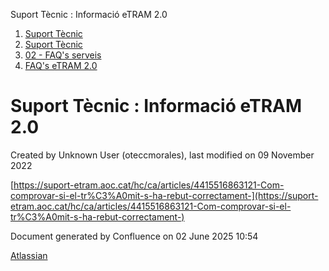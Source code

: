 Suport Tècnic : Informació eTRAM 2.0  

1.  [Suport Tècnic](index.md)
2.  [Suport Tècnic](13893782.md)
3.  [02 - FAQ's serveis](26313393.md)
4.  [FAQ's eTRAM 2.0](64980669.md)

Suport Tècnic : Informació eTRAM 2.0
====================================

Created by Unknown User (oteccmorales), last modified on 09 November 2022

[https://suport-etram.aoc.cat/hc/ca/articles/4415516863121-Com-comprovar-si-el-tr%C3%A0mit-s-ha-rebut-correctament-](https://suport-etram.aoc.cat/hc/ca/articles/4415516863121-Com-comprovar-si-el-tr%C3%A0mit-s-ha-rebut-correctament-)

Document generated by Confluence on 02 June 2025 10:54

[Atlassian](http://www.atlassian.com/)